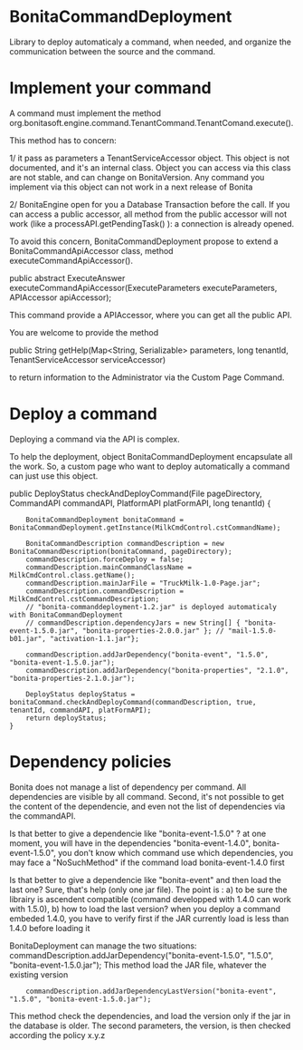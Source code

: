 # BonitaCommandDeployment
Library to deploy automaticaly a command, when needed, and organize the communication between the source and the command.



# Implement your command

A command must implement the method org.bonitasoft.engine.command.TenantCommand.TenantComand.execute().

This method has to concern:

1/ it pass as parameters a TenantServiceAccessor object. This object is not documented, and it's an internal class. Object you can access via this class are not stable, and can change on BonitaVersion. Any command you implement via this object can not work in a next release of Bonita

2/ BonitaEngine open for you a Database Transaction before the call. If you can access a public accessor, all method from the public accessor will not work (like a processAPI.getPendingTask() ): a connection is already opened.

To avoid this concern, BonitaCommandDeployment propose to extend a BonitaCommandApiAccessor class, method executeCommandApiAccessor().

public abstract ExecuteAnswer executeCommandApiAccessor(ExecuteParameters executeParameters, APIAccessor apiAccessor);

This command provide a APIAccessor, where you can get all the public API.

You are welcome to provide the method

public String getHelp(Map<String, Serializable> parameters, long tenantId, TenantServiceAccessor serviceAccessor) 

to return information to the Administrator via the Custom Page Command.

# Deploy a command

Deploying a command via the API is complex.  

To help the deployment, object BonitaCommandDeployment encapsulate all the work. So, a custom page who want to deploy automatically a command can just use this object.

 public DeployStatus checkAndDeployCommand(File pageDirectory, CommandAPI commandAPI, PlatformAPI platFormAPI,
            long tenantId) {

        BonitaCommandDeployment bonitaCommand = BonitaCommandDeployment.getInstance(MilkCmdControl.cstCommandName);

        BonitaCommandDescription commandDescription = new BonitaCommandDescription(bonitaCommand, pageDirectory);
        commandDescription.forceDeploy = false;
        commandDescription.mainCommandClassName = MilkCmdControl.class.getName();
        commandDescription.mainJarFile = "TruckMilk-1.0-Page.jar";
        commandDescription.commandDescription = MilkCmdControl.cstCommandDescription;
        // "bonita-commanddeployment-1.2.jar" is deployed automaticaly with BonitaCommandDeployment
        // commandDescription.dependencyJars = new String[] { "bonita-event-1.5.0.jar", "bonita-properties-2.0.0.jar" }; // "mail-1.5.0-b01.jar", "activation-1.1.jar"};

        commandDescription.addJarDependency("bonita-event", "1.5.0", "bonita-event-1.5.0.jar");
        commandDescription.addJarDependency("bonita-properties", "2.1.0", "bonita-properties-2.1.0.jar");

        DeployStatus deployStatus = bonitaCommand.checkAndDeployCommand(commandDescription, true, tenantId, commandAPI, platFormAPI);
        return deployStatus;
    }

# Dependency policies
Bonita does not manage a list of dependency per command. All dependencies are visible by all command.
Second, it's not possible to get the content of the dependencie, and even not the list of dependencies via the commandAPI.

Is that better to give a dependencie like "bonita-event-1.5.0" ? 
  at one moment, you will have in the dependencies "bonita-event-1.4.0", bonita-event-1.5.0", 
  you don't know which command use which dependencies, you may face a "NoSuchMethod" if the command load bonita-event-1.4.0 first

Is that better to give a dependencie like "bonita-event" and then load the last one?
  Sure, that's help (only one jar file). The point is : 
  	a) to be sure the librairy is ascendent compatible (command developped with 1.4.0 can work with 1.5.0),
  	b) how to load the last version? when you deploy a command embeded 1.4.0, you have to verify first if the JAR currently load is less than 1.4.0 before loading it

BonitaDeployment can manage the two situations:
        commandDescription.addJarDependency("bonita-event-1.5.0", "1.5.0", "bonita-event-1.5.0.jar");
   This method load the JAR file, whatever the existing version
   
        commandDescription.addJarDependencyLastVersion("bonita-event", "1.5.0", "bonita-event-1.5.0.jar");
   This method check the dependencies, and load the version only if the jar in the database is older.
   The second parameters, the version, is then checked according the policy x.y.z 
       
        
  	   
  


